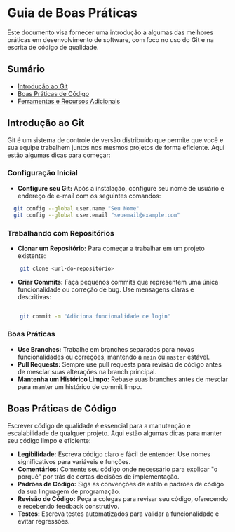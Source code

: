 # Guia de Boas Práticas

Este documento visa fornecer uma introdução a algumas das melhores práticas em desenvolvimento de software, com foco no uso do Git e na escrita de código de qualidade.

## Sumário

- [Introdução ao Git](#introdução-ao-git)
- [Boas Práticas de Código](#boas-práticas-de-código)
- [Ferramentas e Recursos Adicionais](#ferramentas-e-recursos-adicionais)

## Introdução ao Git

Git é um sistema de controle de versão distribuído que permite que você e sua equipe trabalhem juntos nos mesmos projetos de forma eficiente. Aqui estão algumas dicas para começar:

### Configuração Inicial

- **Configure seu Git:** Após a instalação, configure seu nome de usuário e endereço de e-mail com os seguintes comandos:
```bash
  git config --global user.name "Seu Nome"
  git config --global user.email "seuemail@example.com"
```

  ### Trabalhando com Repositórios

*   **Clonar um Repositório:** Para começar a trabalhar em um projeto existente:
    
```bash
    git clone <url-do-repositório>
```

*   **Criar Commits:** Faça pequenos commits que representem uma única funcionalidade ou correção de bug. Use mensagens claras e descritivas:
    
```bash
    
    git commit -m "Adiciona funcionalidade de login"
```
        

### Boas Práticas

*   **Use Branches:** Trabalhe em branches separados para novas funcionalidades ou correções, mantendo a `main` ou `master` estável.
*   **Pull Requests:** Sempre use pull requests para revisão de código antes de mesclar suas alterações na branch principal.
*   **Mantenha um Histórico Limpo:** Rebase suas branches antes de mesclar para manter um histórico de commit limpo.

## Boas Práticas de Código

Escrever código de qualidade é essencial para a manutenção e escalabilidade de qualquer projeto. Aqui estão algumas dicas para manter seu código limpo e eficiente:

*   **Legibilidade:** Escreva código claro e fácil de entender. Use nomes significativos para variáveis e funções.
*   **Comentários:** Comente seu código onde necessário para explicar "o porquê" por trás de certas decisões de implementação.
*   **Padrões de Código:** Siga as convenções de estilo e padrões de código da sua linguagem de programação.
*   **Revisão de Código:** Peça a colegas para revisar seu código, oferecendo e recebendo feedback construtivo.
*   **Testes:** Escreva testes automatizados para validar a funcionalidade e evitar regressões.



